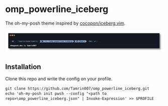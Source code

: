 # omp_powerline_iceberg

The oh-my-posh theme inspired by [cocopon/iceberg.vim](https://github.com/cocopon/iceberg.vim).

![prompt image](omp_powerline_iceberg.png)

## Installation

Clone this repo and write the config on your profile.

```
git clone https://github.com/Tamrin007/omp_powerline_iceberg.git
echo 'oh-my-posh init pwsh --config "<path to repo>\omp_powerline_iceberg.json" | Invoke-Expression' >> $PROFILE
```

